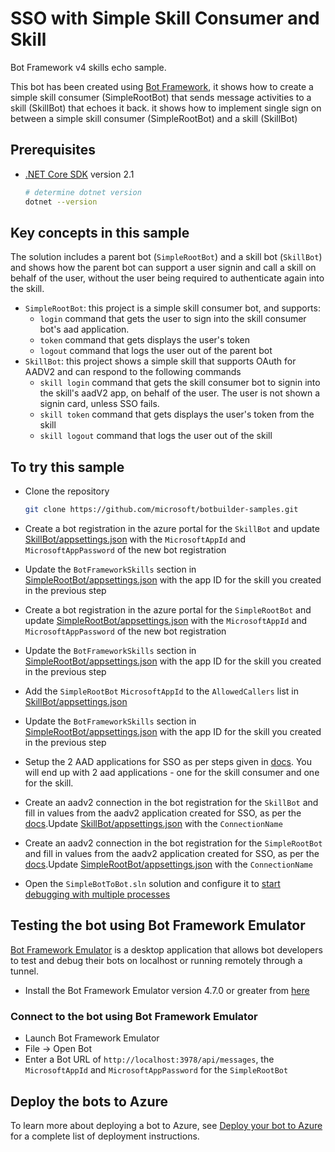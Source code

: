 # SSO with Simple Skill Consumer and Skill

Bot Framework v4 skills echo sample.

This bot has been created using [Bot Framework](https://dev.botframework.com), it shows how to create a simple skill consumer (SimpleRootBot) that sends message activities to a skill (SkillBot) that echoes it back.
it shows how to implement single sign on between a simple skill consumer (SimpleRootBot) and a skill (SkillBot)

## Prerequisites

- [.NET Core SDK](https://dotnet.microsoft.com/download) version 2.1

  ```bash
  # determine dotnet version
  dotnet --version
  ```

## Key concepts in this sample

The solution includes a parent bot (`SimpleRootBot`) and a skill bot (`SkillBot`) and shows how the parent bot can support a user signin and call a skill on behalf of the user, without the user being required to authenticate again into the skill.

- `SimpleRootBot`: this project is a simple skill consumer bot, and supports:
    - `login` command that gets the user to sign into the skill consumer bot's aad application.
    - `token` command that gets displays the user's token
    - `logout` command that logs the user out of the parent bot
- `SkillBot`: this project shows a simple skill that supports OAuth for AADV2 and can respond to the following commands
    - `skill login` command that gets the skill consumer bot to signin into the skill's aadV2 app, on behalf of the user. The user is not shown a signin card, unless SSO fails.
    - `skill token` command that gets displays the user's token from the skill
    - `skill logout` command that logs the user out of the skill

## To try this sample

- Clone the repository

    ```bash
    git clone https://github.com/microsoft/botbuilder-samples.git
    ```
- Create a bot registration in the azure portal for the `SkillBot` and update [SkillBot/appsettings.json](SkillBot/appsettings.json) with the `MicrosoftAppId` and `MicrosoftAppPassword` of the new bot registration
- Update the `BotFrameworkSkills` section in [SimpleRootBot/appsettings.json](SimpleRootBot/appsettings.json) with the app ID for the skill you created in the previous step
- Create a bot registration in the azure portal for the `SimpleRootBot` and update [SimpleRootBot/appsettings.json](SimpleRootBot/appsettings.json) with the `MicrosoftAppId` and `MicrosoftAppPassword` of the new bot registration
- Update the `BotFrameworkSkills` section in [SimpleRootBot/appsettings.json](SimpleRootBot/appsettings.json) with the app ID for the skill you created in the previous step
- Add the `SimpleRootBot` `MicrosoftAppId` to the `AllowedCallers` list in [SkillBot/appsettings.json](SkillBot/appsettings.json) 
- Update the `BotFrameworkSkills` section in [SimpleRootBot/appsettings.json](SimpleRootBot/appsettings.json) with the app ID for the skill you created in the previous step

- Setup the 2 AAD applications for SSO as per steps given in [docs](https://www.insertdocs.foo). You will end up with 2 aad applications - one for the skill consumer and one for the skill.
- Create an aadv2 connection in the bot registration for the `SkillBot` and fill in values from the aadv2 application created for SSO, as per the [docs](https://www.insertdocs.foo).Update [SkillBot/appsettings.json](SkillBot/appsettings.json) with the `ConnectionName`  
- Create an aadv2 connection in the bot registration for the `SimpleRootBot` and fill in values from the aadv2 application created for SSO, as per the [docs](https://www.insertdocs.foo).Update [SimpleRootBot/appsettings.json](SkillBot/appsettings.json) with the `ConnectionName`  

- Open the `SimpleBotToBot.sln` solution and configure it to [start debugging with multiple processes](https://docs.microsoft.com/en-us/visualstudio/debugger/debug-multiple-processes?view=vs-2019#start-debugging-with-multiple-processes)

## Testing the bot using Bot Framework Emulator

[Bot Framework Emulator](https://github.com/microsoft/botframework-emulator) is a desktop application that allows bot developers to test and debug their bots on localhost or running remotely through a tunnel.

- Install the Bot Framework Emulator version 4.7.0 or greater from [here](https://github.com/Microsoft/BotFramework-Emulator/releases)

### Connect to the bot using Bot Framework Emulator

- Launch Bot Framework Emulator
- File -> Open Bot
- Enter a Bot URL of `http://localhost:3978/api/messages`, the `MicrosoftAppId` and `MicrosoftAppPassword` for the `SimpleRootBot`

## Deploy the bots to Azure

To learn more about deploying a bot to Azure, see [Deploy your bot to Azure](https://aka.ms/azuredeployment) for a complete list of deployment instructions.
